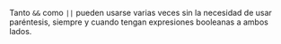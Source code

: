 Tanto `&&` como `||` pueden usarse varias veces sin la necesidad de usar paréntesis, siempre y cuando tengan expresiones booleanas a ambos lados.